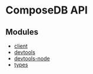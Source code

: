 # ComposeDB API

## Modules

- [client](modules/client.md)
- [devtools](modules/devtools.md)
- [devtools-node](modules/devtools_node.md)
- [types](modules/types.md)
